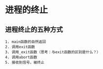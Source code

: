 # 进程的终止

## 进程终止的五种方式
    1. main函数的自然返回
    2. 调用exit函数
    3. 调用_exit函数（思考：与exit函数的区别是什么？）
    4. 调用abort函数
    5. 接收到信号，被终止


